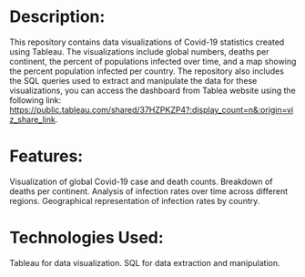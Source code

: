 # Description:
This repository contains data visualizations of Covid-19 statistics created using Tableau. The visualizations include global numbers, deaths per continent, the percent of populations infected over time, and a map showing the percent population infected per country. The repository also includes the SQL queries used to extract and manipulate the data for these visualizations, you can access the dashboard from Tablea website using the following link: https://public.tableau.com/shared/37HZPKZP4?:display_count=n&:origin=viz_share_link.

# Features:
Visualization of global Covid-19 case and death counts.
Breakdown of deaths per continent.
Analysis of infection rates over time across different regions.
Geographical representation of infection rates by country.

# Technologies Used:
Tableau for data visualization.
SQL for data extraction and manipulation.
